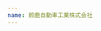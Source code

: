 ```yaml
---
name: 鈴鹿自動車工業株式会社                                                                                                                                        
---
```

